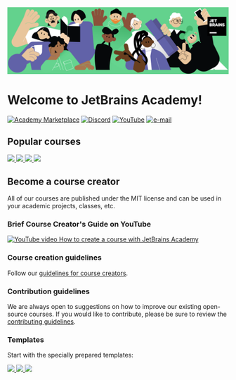 <div style="width: 100%; text-align: center;">
  <img src="resources/academy_header.png" alt="JetBrains Academy header" style="display: inline-block;">
</div>

# Welcome to JetBrains Academy!
<!-- <a href="https://academy.jetbrains.com/?source=MARKETPLACE" target="_blank"><img src="https://img.shields.io/static/v1?logo=jetbrains&logoColor=1bd58e&label=&message=Marketplace courses&color=36393f&style=flat-square" alt="Academy Marketplace"></a> -->
<a href="https://plugins.jetbrains.com/education" target="_blank"><img src="https://img.shields.io/static/v1?logo=jetbrains&logoColor=1bd58e&label=&message=Marketplace courses&color=36393f&style=flat-square" alt="Academy Marketplace"></a>
<a href="https://discord.gg/NK3zBE22" target="_blank"><img src="https://img.shields.io/static/v1?logo=discord&label=&message=Discord&color=36393f&style=flat-square" alt="Discord"></a>
<a href="https://www.youtube.com/@JetBrainsAcademy" target="_blank"><img src="https://img.shields.io/static/v1?logo=youtube&logoColor=FF0000&label=&message=YouTube&color=36393f&style=flat-square" alt="YouTube"></a>
<a href="mailto:academy@jetbrains.com" target="_blank"><img src="https://img.shields.io/static/v1?logo=gmail&logoColor=EA4335&label=&message=e-mail&color=36393f&style=flat-square" alt="e-mail"></a>

## Popular courses
<a href="https://github.com/jetbrains-academy/introduction_to_python" target="_blank" alt="Introduction to Python course">
<picture>
  <source media="(prefers-color-scheme: dark)" srcset="https://github-readme-stats.vercel.app/api/pin/?username=jetbrains-academy&repo=introduction_to_python&theme=dark">
  <source media="(prefers-color-scheme: light)" srcset="https://github-readme-stats.vercel.app/api/pin/?username=jetbrains-academy&repo=introduction_to_python&theme=default">
  <img src="https://github-readme-stats.vercel.app/api/pin/?username=jetbrains-academy&repo=introduction_to_python&theme=default">
</picture>
</a>
<a href="https://github.com/jetbrains-academy/kotlin-onboarding-introduction" target="_blank" alt="kotlin-onboarding-introduction course">
<picture>
  <source media="(prefers-color-scheme: dark)" srcset="https://github-readme-stats.vercel.app/api/pin/?username=jetbrains-academy&repo=kotlin-onboarding-introduction&theme=dark">
  <source media="(prefers-color-scheme: light)" srcset="https://github-readme-stats.vercel.app/api/pin/?username=jetbrains-academy&repo=kotlin-onboarding-introduction&theme=default">
  <img src="https://github-readme-stats.vercel.app/api/pin/?username=jetbrains-academy&repo=kotlin-onboarding-introduction&theme=default">
</picture>
</a>
<a href="https://github.com/jetbrains-academy/rustlings-course" target="_blank" alt="rustlings-course">
<picture>
  <source media="(prefers-color-scheme: dark)" srcset="https://github-readme-stats.vercel.app/api/pin/?username=jetbrains-academy&repo=rustlings-course&theme=dark&description_lines_count=1">
  <source media="(prefers-color-scheme: light)" srcset="https://github-readme-stats.vercel.app/api/pin/?username=jetbrains-academy&repo=rustlings-course&theme=default&description_lines_count=1">
  <img src="https://github-readme-stats.vercel.app/api/pin/?username=jetbrains-academy&repo=rustlings-course&theme=default&description_lines_count=1">
</picture>
</a>
<a href="https://github.com/jetbrains-academy/CppBasics" target="_blank" alt="CppBasics course">
<picture>
  <source media="(prefers-color-scheme: dark)" srcset="https://github-readme-stats.vercel.app/api/pin/?username=jetbrains-academy&repo=CppBasics&theme=dark&description_lines_count=1">
  <source media="(prefers-color-scheme: light)" srcset="https://github-readme-stats.vercel.app/api/pin/?username=jetbrains-academy&repo=CppBasics&theme=default&description_lines_count=1">
  <img src="https://github-readme-stats.vercel.app/api/pin/?username=jetbrains-academy&repo=CppBasics&theme=default&description_lines_count=1">
</picture>
</a>

<!-- ## Active users graph -->

## Become a course creator
All of our courses are published under the MIT license and can be used in your academic projects, classes, etc.

### Brief Course Creator's Guide on YouTube  
[![YouTube video How to create a course with JetBrains Academy](https://img.youtube.com/vi/e0O4TZKI8kQ/0.jpg)](https://www.youtube.com/watch?v=e0O4TZKI8kQ "Watch Course Creator's Guid on YouTube!")

### Course creation guidelines
Follow our [guidelines for course creators](https://plugins.jetbrains.com/plugin/10081-jetbrains-academy/docs/guidelines-for-the-course-creators.html).

### Contribution guidelines
We are always open to suggestions on how to improve our existing open-source courses.
If you would like to contribute, please be sure to review the <a href="../contributing_guidelines.md" target="_blank">contributing guidelines</a>.

<!--### Templates
Start with the specially prepared templates:
- [python-course-template](https://github.com/jetbrains-academy/python-course-template)
- [java-course-template](https://github.com/jetbrains-academy/java-course-template)
- [kotlin-course-template](https://github.com/jetbrains-academy/kotlin-course-template)
 - [cpp-course-template](https://github.com/jetbrains-academy/cpp-course-template) -->

### Templates
Start with the specially prepared templates:  

<a href="https://github.com/jetbrains-academy/python-course-template" target="_blank" alt="Python template">
<picture>
  <source media="(prefers-color-scheme: dark)" srcset="https://github-readme-stats.vercel.app/api/pin/?username=jetbrains-academy&repo=python-course-template&theme=dark&description_lines_count=1">
  <source media="(prefers-color-scheme: light)" srcset="https://github-readme-stats.vercel.app/api/pin/?username=jetbrains-academy&repo=python-course-template&theme=default&description_lines_count=1">
  <img src="https://github-readme-stats.vercel.app/api/pin/?username=jetbrains-academy&repo=python-course-template&theme=default&description_lines_count=1">
</picture>
</a>
<a href="https://github.com/jetbrains-academy/java-course-template" target="_blank" alt="Java template">
<picture>
  <source media="(prefers-color-scheme: dark)" srcset="https://github-readme-stats.vercel.app/api/pin/?username=jetbrains-academy&repo=java-course-template&theme=dark&description_lines_count=1">
  <source media="(prefers-color-scheme: light)" srcset="https://github-readme-stats.vercel.app/api/pin/?username=jetbrains-academy&repo=java-course-template&theme=default&description_lines_count=1">
  <img src="https://github-readme-stats.vercel.app/api/pin/?username=jetbrains-academy&repo=java-course-template&theme=default&description_lines_count=1">
</picture>
</a>
<a href="https://github.com/jetbrains-academy/kotlin-course-template" target="_blank" alt="Kotlin template">
<picture>
  <source media="(prefers-color-scheme: dark)" srcset="https://github-readme-stats.vercel.app/api/pin/?username=jetbrains-academy&repo=kotlin-course-template&theme=dark&description_lines_count=1">
  <source media="(prefers-color-scheme: light)" srcset="https://github-readme-stats.vercel.app/api/pin/?username=jetbrains-academy&repo=kotlin-course-template&theme=default&description_lines_count=1">
  <img src="https://github-readme-stats.vercel.app/api/pin/?username=jetbrains-academy&repo=kotlin-course-template&theme=default&description_lines_count=1">
</picture>
</a>
<!--
<a href="https://github.com/jetbrains-academy/cpp-course-template" target="_blank" alt="cpp-course-template">
<picture>
  <source media="(prefers-color-scheme: dark)" srcset="https://github-readme-stats.vercel.app/api/pin/?username=jetbrains-academy&repo=cpp-course-template&theme=dark&description_lines_count=1">
  <source media="(prefers-color-scheme: light)" srcset="https://github-readme-stats.vercel.app/api/pin/?username=jetbrains-academy&repo=cpp-course-template&theme=default&description_lines_count=1">
  <img src="https://github-readme-stats.vercel.app/api/pin/?username=jetbrains-academy&repo=cpp-course-template&theme=default&description_lines_count=1">
</picture>
</a>
-->
